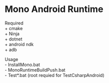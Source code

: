 # Mono Android Runtime
Required  
    + cmake  
    + Ninja  
    + dotnet  
    + android ndk  
    + adb

Usage  
    - InstallMono.bat  
    - MonoRuntimeBuildPush.bat  
    - Test*.bat (root requied for TestCsharpAndroid)